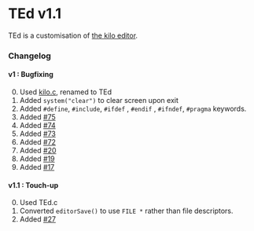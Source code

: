 # TEd v1.1

TEd is a customisation of [the kilo editor](https://github.com/antirez/kilo).

### Changelog

#### v1 : Bugfixing
0. Used [kilo.c](https://raw.githubusercontent.com/antirez/kilo/master/kilo.c), renamed to TEd
1. Added `system("clear")` to clear screen upon exit 
2. Added `#define`, `#include`, `#ifdef` , `#endif` , `#ifndef`, `#pragma` keywords.
3. Added [#75](https://github.com/antirez/kilo/pull/75/files)
4. Added [#74](https://github.com/antirez/kilo/pull/74)
5. Added [#73](https://github.com/antirez/kilo/pull/73)
6. Added [#72](https://github.com/antirez/kilo/pull/72)
7. Added [#20](https://github.com/antirez/kilo/pull/20)
8. Added [#19](https://github.com/antirez/kilo/pull/19)
9. Added [#17](https://github.com/antirez/kilo/pull/17)

#### v1.1 : Touch-up
0. Used TEd.c
1. Converted `editorSave()` to use `FILE *` rather than file descriptors.
2. Added [#27](https://github.com/antirez/kilo/pull/27/files)

